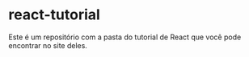 # react-tutorial

Este é um repositório com a pasta do tutorial de React que você pode encontrar no site deles.
